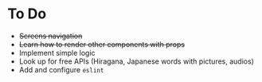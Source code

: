# To Do

- ~~Screens navigation~~
- ~~Learn how to render other components with props~~
- Implement simple logic
- Look up for free APIs (Hiragana, Japanese words with pictures, audios)
- Add and configure `eslint`
